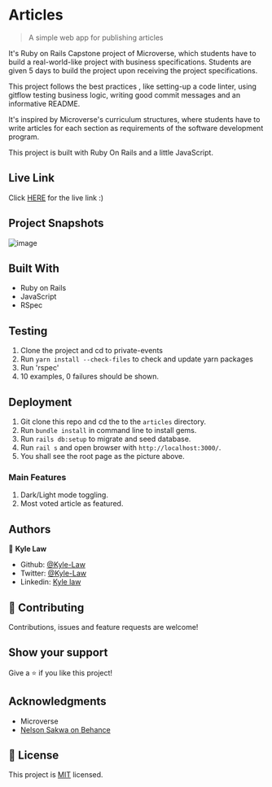 # Articles

> A simple web app for publishing articles

It's Ruby on Rails Capstone project of Microverse, which students have to build a real-world-like project with business specifications. Students are given 5 days to build the project upon receiving the project specifications.

This project follows the best practices , like setting-up a code linter, using gitflow testing business logic, writing good commit messages and an informative README.

It's inspired by Microverse's curriculum structures, where students have to write articles for each section as requirements of the software development program.

This project is built with Ruby On Rails and a little JavaScript.

## Live Link

Click [HERE](https://kyle-articles.herokuapp.com/) for the live link :)

## Project Snapshots

![image](https://user-images.githubusercontent.com/55923773/90416798-857e4900-e0e5-11ea-8aac-301aaa7a1b67.png)

## Built With

- Ruby on Rails
- JavaScript
- RSpec

## Testing

1. Clone the project and cd to private-events
2. Run `yarn install --check-files` to check and update yarn packages
3. Run 'rspec'
4. 10 examples, 0 failures should be shown.

## Deployment

1. Git clone this repo and cd the to the `articles` directory.
2. Run `bundle install` in command line to install gems.
3. Run `rails db:setup` to migrate and seed database.
4. Run `rail s` and open browser with `http://localhost:3000/`.
5. You shall see the root page as the picture above.

### Main Features

1. Dark/Light mode toggling.
2. Most voted article as featured.

## Authors

👤 **Kyle Law**

- Github: [@Kyle-Law](https://github.com/Kyle-Law)
- Twitter: [@Kyle-Law](https://twitter.com/ZhunKhing)
- Linkedin: [Kyle law](https://www.linkedin.com/in/kyle-lawzhunkhing/)

## 🤝 Contributing

Contributions, issues and feature requests are welcome!

## Show your support

Give a ⭐️ if you like this project!

## Acknowledgments

- Microverse
- [Nelson Sakwa on Behance](https://www.behance.net/sakwadesignstudio)

## 📝 License

This project is [MIT](LICENSE) licensed.
